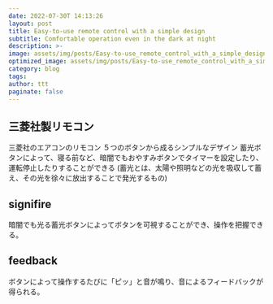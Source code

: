 ```yaml
---
date: 2022-07-30T 14:13:26
layout: post
title: Easy-to-use remote control with a simple design
subtitle: Comfortable operation even in the dark at night
description: >-
image: assets/img/posts/Easy-to-use_remote_control_with_a_simple_design/Easy-to-use_remote_control_with_a_simple_design.jpg
optimized_image: assets/img/posts/Easy-to-use_remote_control_with_a_simple_design/Easy-to-use_remote_control_with_a_simple_design_resized_thumbnail.jpg
category: blog
tags: 
author: ttt
paginate: false
---
```


## 三菱社製リモコン

三菱社のエアコンのリモコン
５つのボタンから成るシンプルなデザイン
蓄光ボタンによって、寝る前など、暗闇でもおやすみボタンでタイマーを設定したり、運転停止したりすることができる
(蓄光とは、太陽や照明などの光を吸収して蓄え、その光を徐々に放出することで発光するもの)



## signifire

暗闇でも光る蓄光ボタンによってボタンを可視することができ、操作を把握できる。

## feedback

ボタンによって操作するたびに「ピッ」と音が鳴り、音によるフィードバックが得られる。